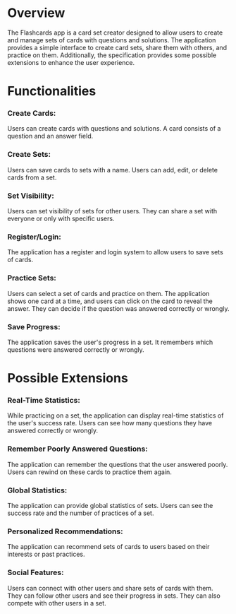 # Overview

The Flashcards app is a card set creator designed to allow users to create and manage sets of cards with questions and solutions. The application provides a simple interface to create card sets, share them with others, and practice on them. Additionally, the specification provides some possible extensions to enhance the user experience.

# Functionalities

### Create Cards:

Users can create cards with questions and solutions. A card consists of a question and an answer field.

### Create Sets:

Users can save cards to sets with a name. Users can add, edit, or delete cards from a set.

### Set Visibility:

Users can set visibility of sets for other users. They can share a set with everyone or only with specific users.

### Register/Login:

The application has a register and login system to allow users to save sets of cards.

### Practice Sets:

Users can select a set of cards and practice on them. The application shows one card at a time, and users can click on the card to reveal the answer. They can decide if the question was answered correctly or wrongly.

### Save Progress:

The application saves the user's progress in a set. It remembers which questions were answered correctly or wrongly.

# Possible Extensions

### Real-Time Statistics:

While practicing on a set, the application can display real-time statistics of the user's success rate. Users can see how many questions they have answered correctly or wrongly.

### Remember Poorly Answered Questions:

The application can remember the questions that the user answered poorly. Users can rewind on these cards to practice them again.

### Global Statistics:

The application can provide global statistics of sets. Users can see the success rate and the number of practices of a set.

### Personalized Recommendations:

The application can recommend sets of cards to users based on their interests or past practices.

### Social Features:

Users can connect with other users and share sets of cards with them. They can follow other users and see their progress in sets. They can also compete with other users in a set.
